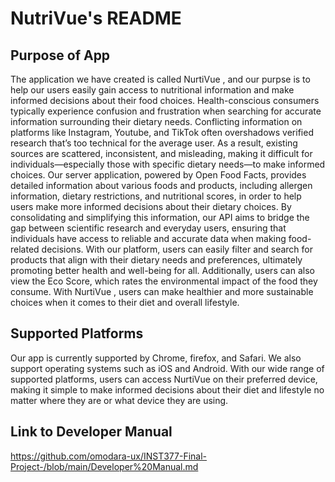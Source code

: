 # NutriVue's README
## Purpose of App
The application we have created is called NurtiVue , and our purpse is to help our users easily gain access to nutritional information and make informed decisions about their food choices. Health-conscious consumers typically experience confusion and frustration when searching for accurate information surrounding their dietary needs. Conflicting information on platforms like Instagram, Youtube, and TikTok often overshadows verified research that’s too technical for the average user. As a result, existing sources are scattered, inconsistent, and misleading, making it difficult for individuals—especially those with specific dietary needs—to make informed choices. Our server application, powered by Open Food Facts, provides detailed information about various foods and products, including allergen information, dietary restrictions, and nutritional scores, in order to help users make more informed decisions about their dietary choices. By consolidating and simplifying this information, our API aims to bridge the gap between scientific research and everyday users, ensuring that individuals have access to reliable and accurate data when making food-related decisions. With our platform, users can easily filter and search for products that align with their dietary needs and preferences, ultimately promoting better health and well-being for all. Additionally, users can also view the Eco Score, which rates the environmental impact of the food they consume. With   NurtiVue , users can make healthier and more sustainable choices when it comes to their diet and overall lifestyle. 

## Supported Platforms
Our app is currently supported by Chrome, firefox, and Safari. We also support operating systems such as iOS and Android. With our wide range of supported platforms, users can access  NurtiVue  on their preferred device, making it simple to make informed decisions about their diet and lifestyle no matter where they are or what device they are using.

## Link to Developer Manual
https://github.com/omodara-ux/INST377-Final-Project-/blob/main/Developer%20Manual.md
